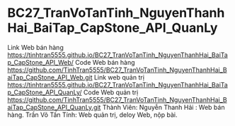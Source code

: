 # BC27_TranVoTanTinh_NguyenThanhHai_BaiTap_CapStone_API_QuanLy
Link Web bán hàng https://tinhtran5555.github.io/BC27_TranVoTanTinh_NguyenThanhHai_BaiTap_CapStone_API_Web/
Code Web bán hàng https://github.com/TinhTran5555/BC27_TranVoTanTinh_NguyenThanhHai_BaiTap_CapStone_API_Web.git
Link web quản trị https://tinhtran5555.github.io/BC27_TranVoTanTinh_NguyenThanhHai_BaiTap_CapStone_API_QuanLy/
Code Web quản trị https://github.com/TinhTran5555/BC27_TranVoTanTinh_NguyenThanhHai_BaiTap_CapStone_API_QuanLy.git
Thành Viên:
Nguyễn Thanh Hải : Web bán hàng.
Trần Võ Tấn Tính: Web quản trị, deloy Web, nộp bài.
